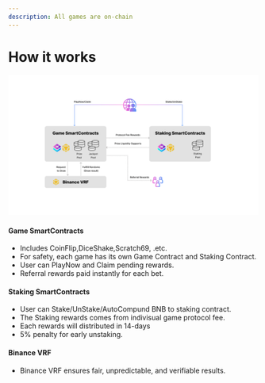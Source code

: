 ```yaml
---
description: All games are on-chain
---
```


# How it works

![How it works](<../.gitbook/assets/How it works.png>)

#### **Game SmartContracts**

* Includes CoinFlip,DiceShake,Scratch69, .etc.
* For safety, each game has its own Game Contract and Staking Contract.
* User can PlayNow and Claim pending rewards.
* Referral rewards paid instantly for each bet.

#### **Staking SmartContracts**

* User can Stake/UnStake/AutoCompund BNB to staking contract.
* The Staking rewards comes from indivisual game protocol fee.
* Each rewards will distributed in 14-days
* 5% penalty for early unstaking.

#### **Binance VRF**

* Binance VRF ensures fair, unpredictable, and verifiable results.
